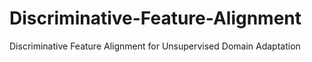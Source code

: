 # Discriminative-Feature-Alignment
Discriminative Feature Alignment for Unsupervised Domain Adaptation
